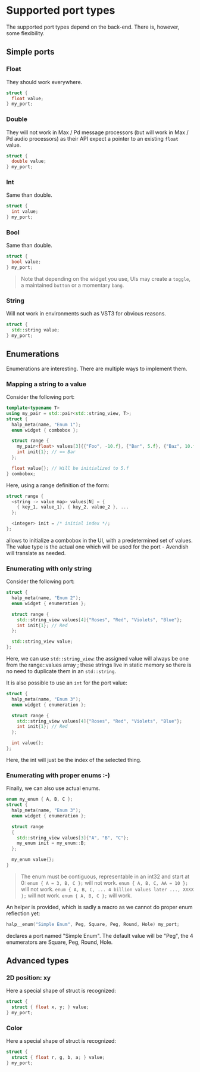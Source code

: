 # Supported port types

The supported port types depend on the back-end. There is, however, some flexibility.

## Simple ports

### Float

They should work everywhere.

```cpp
struct {
  float value;
} my_port;
```

### Double

They will not work in Max / Pd message processors (but will work in Max / Pd audio processors)
as their API expect a pointer to an existing `float` value.

```cpp
struct {
  double value;
} my_port;
```

### Int

Same than double.

```cpp
struct {
  int value;
} my_port;
```

### Bool

Same than double.

```cpp
struct {
  bool value;
} my_port;
```

> Note that depending on the widget you use, UIs may create a `toggle`,
> a maintained `button` or a momentary `bang`.

### String

Will not work in environments such as VST3 for obvious reasons.

```cpp
struct {
  std::string value;
} my_port;
```

## Enumerations

Enumerations are interesting.
There are multiple ways to implement them.

### Mapping a string to a value

Consider the following port:

```cpp
template<typename T>
using my_pair = std::pair<std::string_view, T>;
struct {
  halp_meta(name, "Enum 1");
  enum widget { combobox };

  struct range {
    my_pair<float> values[3]{{"Foo", -10.f}, {"Bar", 5.f}, {"Baz", 10.f}};
    int init{1}; // == Bar
  };

  float value{}; // Will be initialized to 5.f
} combobox;
```

Here, using a range definition of the form:

```cpp
struct range {
  <string -> value map> values[N] = {
    { key_1, value_1}, { key_2, value_2 }, ...
  };

  <integer> init = /* initial index */;
};
```

allows to initialize a combobox in the UI, with a predetermined set of values.
The value type is the actual one which will be used for the port - Avendish will translate
as needed.

### Enumerating with only string

Consider the following port:

```cpp
struct {
  halp_meta(name, "Enum 2");
  enum widget { enumeration };

  struct range {
    std::string_view values[4]{"Roses", "Red", "Violets", "Blue"};
    int init{1}; // Red
  };

  std::string_view value;
};
```

Here, we can use `std::string_view`: the assigned value will always be
one from the range::values array ; these strings live in static memory
so there is no need to duplicate them in an `std::string`.

It is also possible to use an `int` for the port value:

```cpp
struct {
  halp_meta(name, "Enum 3");
  enum widget { enumeration };

  struct range {
    std::string_view values[4]{"Roses", "Red", "Violets", "Blue"};
    int init{1}; // Red
  };

  int value{};
};
```

Here, the int will just be the index of the selected thing.

### Enumerating with proper enums :-)

Finally, we can also use actual enums.

```cpp
enum my_enum { A, B, C };
struct {
  halp_meta(name, "Enum 3");
  enum widget { enumeration };

  struct range
  {
    std::string_view values[3]{"A", "B", "C"};
    my_enum init = my_enum::B;
  };

  my_enum value{};
}
```

> The enum must be contiguous, representable in an int32 and start at 0:
> `enum { A = 3, B, C };` will not work.
> `enum { A, B, C, AA = 10 };` will not work.
> `enum { A, B, C, ... 4 billion values later ..., XXXX };` will not work.
> `enum { A, B, C };` will work.

An helper is provided, which is sadly a macro as we cannot do proper enum reflection yet:

```cpp
halp__enum("Simple Enum", Peg, Square, Peg, Round, Hole) my_port;
```

declares a port named "Simple Enum". The default value will be "Peg", the 4 enumerators are Square, Peg, Round, Hole.


## Advanced types

### 2D position: xy

Here a special shape of struct is recognized:

```cpp
struct {
  struct { float x, y; } value;
} my_port;
```

### Color

Here a special shape of struct is recognized:

```cpp
struct {
  struct { float r, g, b, a; } value;
} my_port;
```
